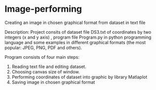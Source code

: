 # Image-performing
Creating an image in chosen graphical format from dataset in text file

Description:
Project consits of dataset file DS3.txt of coordinates by two integers (x and y axis) , program file Program.py in python programming language and some examples in different graphical formats (the most popular: JPEG, PNG, PDF and others).

Program consists of four main steps:
1. Reading text file and editing dataset.
2. Choosing canvas size of window.
3. Performing coordinates of dataset into graphic by library Matlaplot
4. Saving image in chosen graphical format
